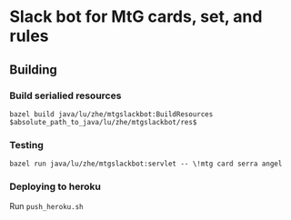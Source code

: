 # Slack bot for MtG cards, set, and rules

## Building

### Build serialied resources

```shell
bazel build java/lu/zhe/mtgslackbot:BuildResources $absolute_path_to_java/lu/zhe/mtgslackbot/res$
```

### Testing

```shell
bazel run java/lu/zhe/mtgslackbot:servlet -- \!mtg card serra angel
```

### Deploying to heroku
Run `push_heroku.sh`
